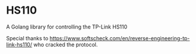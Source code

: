 # HS110
A Golang library for controlling the TP-Link HS110

Special thanks to
https://www.softscheck.com/en/reverse-engineering-tp-link-hs110/ who cracked the
protocol.
